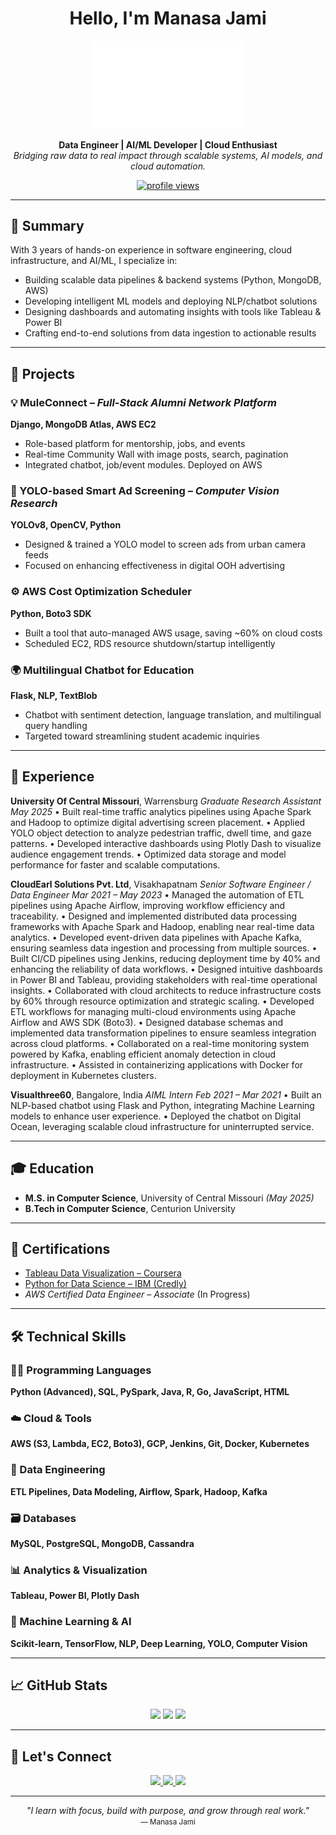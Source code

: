 <h1 align="center"> Hello, I'm Manasa Jami</h1>

<p align="center"> 
  <img src="https://github.com/jami-manasa/jami-manasa/blob/main/f2.png" alt="Manasa Jami" width="250"/>
</p>

<p align="center">
  <strong>Data Engineer | AI/ML Developer | Cloud Enthusiast</strong><br/>
  <em>Bridging raw data to real impact through scalable systems, AI models, and cloud automation.</em>
</p>

<p align="center">
  <a href="https://github.com/jami-manasa">
    <img src="https://komarev.com/ghpvc/?username=jami-manasa&label=Profile%20Views&color=0e75b6&style=for-the-badge" alt="profile views"/>
  </a>
</p>

---

## 🧩 Summary

With 3 years of hands-on experience in software engineering, cloud infrastructure, and AI/ML, I specialize in:

* Building scalable data pipelines & backend systems (Python, MongoDB, AWS)
* Developing intelligent ML models and deploying NLP/chatbot solutions
* Designing dashboards and automating insights with tools like Tableau & Power BI
* Crafting end-to-end solutions from data ingestion to actionable results

---

## 🚀 Projects

### 💡 MuleConnect – *Full-Stack Alumni Network Platform*

**Django, MongoDB Atlas, AWS EC2**

* Role-based platform for mentorship, jobs, and events
* Real-time Community Wall with image posts, search, pagination
* Integrated chatbot, job/event modules. Deployed on AWS

### 🎯 YOLO-based Smart Ad Screening – *Computer Vision Research*

**YOLOv8, OpenCV, Python**

* Designed & trained a YOLO model to screen ads from urban camera feeds
* Focused on enhancing effectiveness in digital OOH advertising

### ⚙️ AWS Cost Optimization Scheduler

**Python, Boto3 SDK**

* Built a tool that auto-managed AWS usage, saving \~60% on cloud costs
* Scheduled EC2, RDS resource shutdown/startup intelligently

### 🌍 Multilingual Chatbot for Education

**Flask, NLP, TextBlob**

* Chatbot with sentiment detection, language translation, and multilingual query handling
* Targeted toward streamlining student academic inquiries

---

## 🏢 Experience

**University Of Central Missouri**, Warrensburg
*Graduate Research Assistant*
*May 2025*
• Built real-time traffic analytics pipelines using Apache Spark and Hadoop to optimize digital advertising screen placement.
• Applied YOLO object detection to analyze pedestrian traffic, dwell time, and gaze patterns.
• Developed interactive dashboards using Plotly Dash to visualize audience engagement trends.
• Optimized data storage and model performance for faster and scalable computations.

**CloudEarl Solutions Pvt. Ltd**, Visakhapatnam
*Senior Software Engineer / Data Engineer*
*Mar 2021 – May 2023*
• Managed the automation of ETL pipelines using Apache Airflow, improving workflow efficiency and traceability.
• Designed and implemented distributed data processing frameworks with Apache Spark and Hadoop, enabling near real-time data analytics.
• Developed event-driven data pipelines with Apache Kafka, ensuring seamless data ingestion and processing from multiple sources.
• Built CI/CD pipelines using Jenkins, reducing deployment time by 40% and enhancing the reliability of data workflows.
• Designed intuitive dashboards in Power BI and Tableau, providing stakeholders with real-time operational insights.
• Collaborated with cloud architects to reduce infrastructure costs by 60% through resource optimization and strategic scaling.
• Developed ETL workflows for managing multi-cloud environments using Apache Airflow and AWS SDK (Boto3).
• Designed database schemas and implemented data transformation pipelines to ensure seamless integration across cloud platforms.
• Collaborated on a real-time monitoring system powered by Kafka, enabling efficient anomaly detection in cloud infrastructure.
• Assisted in containerizing applications with Docker for deployment in Kubernetes clusters.

**Visualthree60**, Bangalore, India
*AIML Intern*
*Feb 2021 – Mar 2021*
• Built an NLP-based chatbot using Flask and Python, integrating Machine Learning models to enhance user experience.
• Deployed the chatbot on Digital Ocean, leveraging scalable cloud infrastructure for uninterrupted service.

---

## 🎓 Education

* **M.S. in Computer Science**, University of Central Missouri *(May 2025)*
* **B.Tech in Computer Science**, Centurion University

---

## 📜 Certifications

* [Tableau Data Visualization – Coursera](https://www.coursera.org/account/accomplishments/verify/6VM6E62HUK4T)
* [Python for Data Science – IBM (Credly)](https://www.credly.com/badges/f073772b-a184-440e-8a5e-edeb50012761)
* *AWS Certified Data Engineer – Associate* (In Progress)

---

## 🛠 Technical Skills

### 🧑‍💻 Programming Languages

**Python (Advanced), SQL, PySpark, Java, R, Go, JavaScript, HTML**

### ☁️ Cloud & Tools

**AWS (S3, Lambda, EC2, Boto3), GCP, Jenkins, Git, Docker, Kubernetes**

### 🧱 Data Engineering

**ETL Pipelines, Data Modeling, Airflow, Spark, Hadoop, Kafka**

### 🗃 Databases

**MySQL, PostgreSQL, MongoDB, Cassandra**

### 📊 Analytics & Visualization

**Tableau, Power BI, Plotly Dash**

### 🤖 Machine Learning & AI

**Scikit-learn, TensorFlow, NLP, Deep Learning, YOLO, Computer Vision**

---

## 📈 GitHub Stats

<p align="center">
  <img src="https://github-readme-stats.vercel.app/api?username=jami-manasa&show_icons=true&theme=tokyonight&hide_border=true" width="32%"/>
  <img src="https://github-readme-stats.vercel.app/api/top-langs/?username=jami-manasa&layout=compact&theme=tokyonight&hide_border=true" width="32%"/>
  <img src="https://github-readme-streak-stats.herokuapp.com/?user=jami-manasa&theme=tokyonight&hide_border=true" width="32%"/>
</p>

---

## 🔗 Let's Connect

<p align="center">
  <a href="https://linkedin.com/in/jami-manasa">
    <img src="https://img.shields.io/badge/LinkedIn-blue?style=for-the-badge&logo=linkedin&logoColor=white"/>
  </a>
  <a href="https://github.com/jami-manasa">
    <img src="https://img.shields.io/badge/GitHub-181717?style=for-the-badge&logo=github&logoColor=white"/>
  </a>
  <a href="https://public.tableau.com/app/profile/j.manasa">
    <img src="https://img.shields.io/badge/Tableau-E97627?style=for-the-badge&logo=tableau&logoColor=white"/>
  </a>
</p>

---

<p align="center">
  <em>"I learn with focus, build with purpose, and grow through real work."</em><br/>
  <small>— Manasa Jami</small>
</p>
